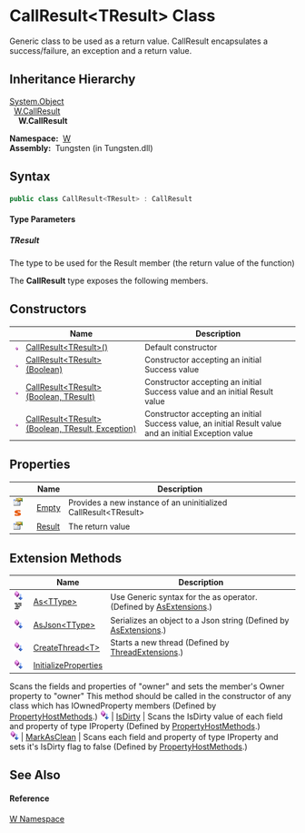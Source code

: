 CallResult&lt;TResult> Class
============================
  
Generic class to be used as a return value. CallResult encapsulates a success/failure, an exception and a return value.



Inheritance Hierarchy
---------------------
[System.Object][1]  
  [W.CallResult][2]  
    **W.CallResult<TResult>**  

  **Namespace:**  [W][3]  
  **Assembly:**  Tungsten (in Tungsten.dll)

Syntax
------

```csharp
public class CallResult<TResult> : CallResult

```

#### Type Parameters

##### *TResult*
The type to be used for the Result member (the return value of the function)

The **CallResult<TResult>** type exposes the following members.


Constructors
------------

                 | Name                                                     | Description                                                                                            
---------------- | -------------------------------------------------------- | ------------------------------------------------------------------------------------------------------ 
![Public method] | [CallResult&lt;TResult>()][4]                            | Default constructor                                                                                    
![Public method] | [CallResult&lt;TResult>(Boolean)][5]                     | Constructor accepting an initial Success value                                                         
![Public method] | [CallResult&lt;TResult>(Boolean, TResult)][6]            | Constructor accepting an initial Success value and an initial Result value                             
![Public method] | [CallResult&lt;TResult>(Boolean, TResult, Exception)][7] | Constructor accepting an initial Success value, an initial Result value and an initial Exception value 


Properties
----------

                                   | Name        | Description                                                        
---------------------------------- | ----------- | ------------------------------------------------------------------ 
![Public property]![Static member] | [Empty][8]  | Provides a new instance of an uninitialized CallResult&lt;TResult> 
![Public property]                 | [Result][9] | The return value                                                   


Extension Methods
-----------------

                                          | Name                       | Description                                                                                                                                                                                                                      
----------------------------------------- | -------------------------- | -------------------------------------------------------------------------------------------------------------------------------------------------------------------------------------------------------------------------------- 
![Public Extension Method]![Code example] | [As&lt;TType>][10]         | Use Generic syntax for the as operator. (Defined by [AsExtensions][11].)                                                                                                                                                         
![Public Extension Method]                | [AsJson&lt;TType>][12]     | Serializes an object to a Json string (Defined by [AsExtensions][11].)                                                                                                                                                           
![Public Extension Method]                | [CreateThread&lt;T>][13]   | Starts a new thread (Defined by [ThreadExtensions][14].)                                                                                                                                                                         
![Public Extension Method]                | [InitializeProperties][15] | 
Scans the fields and properties of "owner" and sets the member's Owner property to "owner" This method should be called in the constructor of any class which has IOwnedProperty members
 (Defined by [PropertyHostMethods][16].) 
![Public Extension Method]                | [IsDirty][17]              | 
Scans the IsDirty value of each field and property of type IProperty
 (Defined by [PropertyHostMethods][16].)                                                                                                                 
![Public Extension Method]                | [MarkAsClean][18]          | 
Scans each field and property of type IProperty and sets it's IsDirty flag to false
 (Defined by [PropertyHostMethods][16].)                                                                                                  


See Also
--------

#### Reference
[W Namespace][3]  

[1]: http://msdn.microsoft.com/en-us/library/e5kfa45b
[2]: ../CallResult/README.md
[3]: ../README.md
[4]: _ctor.md
[5]: _ctor_1.md
[6]: _ctor_2.md
[7]: _ctor_3.md
[8]: Empty.md
[9]: Result.md
[10]: ../AsExtensions/As__1.md
[11]: ../AsExtensions/README.md
[12]: ../AsExtensions/AsJson__1.md
[13]: ../../W.Threading/ThreadExtensions/CreateThread__1.md
[14]: ../../W.Threading/ThreadExtensions/README.md
[15]: ../PropertyHostMethods/InitializeProperties.md
[16]: ../PropertyHostMethods/README.md
[17]: ../PropertyHostMethods/IsDirty.md
[18]: ../PropertyHostMethods/MarkAsClean.md
[19]: ../../_icons/Help.png
[Public method]: ../../_icons/pubmethod.gif "Public method"
[Public property]: ../../_icons/pubproperty.gif "Public property"
[Static member]: ../../_icons/static.gif "Static member"
[Public Extension Method]: ../../_icons/pubextension.gif "Public Extension Method"
[Code example]: ../../_icons/CodeExample.png "Code example"